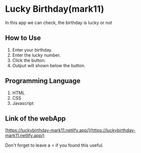 # Lucky Birthday(mark11)

In this app we can check, the birthday is lucky or not

## How to Use 

1. Enter your birthday.
2. Enter the lucky number.
2. Click the button.
3. Output will shown below the button.


## Programming Language

1. HTML
2. CSS
3. Javascript

## Link of the webApp

[https://luckybirthday-mark11.netlify.app/](https://luckybirthday-mark11.netlify.app/)

Don't forget to leave a ⭐ if you found this useful.